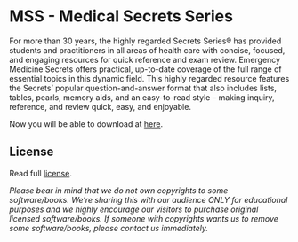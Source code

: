 # MSS - Medical Secrets Series

For more than 30 years, the highly regarded Secrets Series® has provided students and practitioners in all areas of health care with concise, focused, and engaging resources for quick reference and exam review.
Emergency Medicine Secrets offers practical, up-to-date coverage of the full range of essential topics in this dynamic field.
This highly regarded resource features the Secrets’ popular question-and-answer format that also includes lists, tables, pearls, memory aids, and an easy-to-read style – making inquiry, reference, and review quick, easy, and enjoyable.

Now you will be able to download at [here](https://github.com/MedPocket/MSS/archive/main.zip).

## License

Read full [license](LICENSE).

*Please bear in mind that we do not own copyrights to some software/books. We’re sharing this with our audience ONLY for educational purposes and we highly encourage our visitors to purchase original licensed software/books. If someone with copyrights wants us to remove some software/books, please contact us immediately.*
